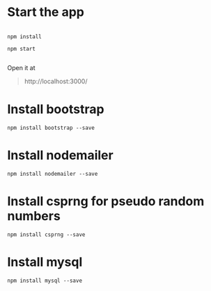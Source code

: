 
# Start the app

```

npm install

npm start


```

Open it at 
> http://localhost:3000/


# Install bootstrap
``` npm install bootstrap --save ```

# Install nodemailer
``` npm install nodemailer --save ```

# Install csprng for pseudo random numbers
``` npm install csprng --save ```

# Install mysql
``` npm install mysql --save ```
